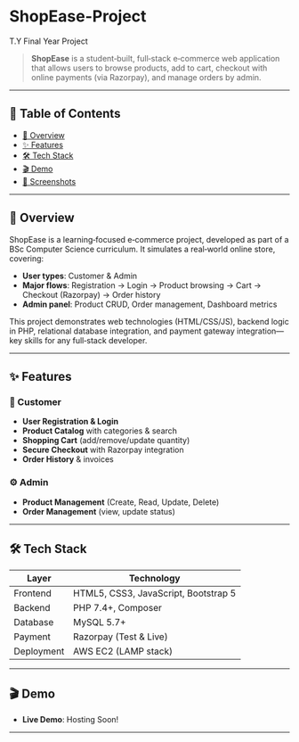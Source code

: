# ShopEase-Project
T.Y Final Year Project

> **ShopEase** is a student‑built, full‑stack e‑commerce web application that allows users to browse products, add to cart, checkout with online payments (via Razorpay), and manage orders by admin.

---

## 📖 Table of Contents

- [🚀 Overview](#-overview)
- [✨ Features](#-features)
- [🛠 Tech Stack](#-tech-stack)
- [🎬 Demo](#-demo)
- [📸 Screenshots](#-screenshots)

---

## 🚀 Overview

ShopEase is a learning‑focused e‑commerce project, developed as part of a BSc Computer Science curriculum. It simulates a real‑world online store, covering:

- **User types**: Customer & Admin
- **Major flows**: Registration → Login → Product browsing → Cart → Checkout (Razorpay) → Order history
- **Admin panel**: Product CRUD, Order management, Dashboard metrics

This project demonstrates web technologies (HTML/CSS/JS), backend logic in PHP, relational database integration, and payment gateway integration—key skills for any full‑stack developer.

---

## ✨ Features

### 🛒 Customer

- **User Registration & Login**
- **Product Catalog** with categories & search
- **Shopping Cart** (add/remove/update quantity)
- **Secure Checkout** with Razorpay integration
- **Order History** & invoices

### ⚙️ Admin

- **Product Management** (Create, Read, Update, Delete)
- **Order Management** (view, update status)

---

## 🛠 Tech Stack

| Layer      | Technology                           |
| ---------- | ------------------------------------ |
| Frontend   | HTML5, CSS3, JavaScript, Bootstrap 5 |
| Backend    | PHP 7.4+, Composer                   |
| Database   | MySQL 5.7+                           |
| Payment    | Razorpay (Test & Live)               |
| Deployment | AWS EC2 (LAMP stack)                 |

---

## 🎬 Demo

- **Live Demo**: Hosting Soon!

---
